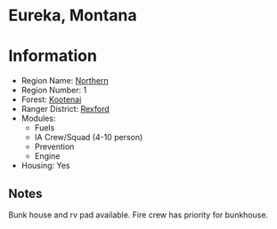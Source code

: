 
Eureka, Montana
===============
  
# Information  
* Region Name: [Northern]()  
* Region Number: 1  
* Forest: [Kootenai](http://www.fs.usda.gov/kootenai)  
* Ranger District: [Rexford]()  
* Modules:  
  - Fuels  
  - IA Crew/Squad (4-10 person)  
  - Prevention  
  - Engine  
* Housing: Yes  
  
## Notes

Bunk house and rv pad available. Fire crew has priority for bunkhouse. 